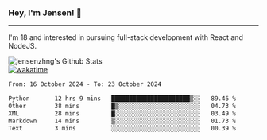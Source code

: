 ### Hey, I'm Jensen! 👋

---

I'm 18 and interested in pursuing full-stack development with React and NodeJS.

![jensenzhng's Github Stats](https://github-readme-stats.vercel.app/api?username=jensenzhng&theme=dark&show_icons=true&count_private=true)
<br />
[![wakatime](https://wakatime.com/badge/user/cbfc263d-3611-4e36-8278-8fad45fe3f62.svg)](https://wakatime.com/@cbfc263d-3611-4e36-8278-8fad45fe3f62)

<!--START_SECTION:waka-->

```txt
From: 16 October 2024 - To: 23 October 2024

Python       12 hrs 9 mins   ██████████████████████▒░░   89.46 %
Other        38 mins         █▒░░░░░░░░░░░░░░░░░░░░░░░   04.73 %
XML          28 mins         █░░░░░░░░░░░░░░░░░░░░░░░░   03.49 %
Markdown     14 mins         ▒░░░░░░░░░░░░░░░░░░░░░░░░   01.73 %
Text         3 mins          ░░░░░░░░░░░░░░░░░░░░░░░░░   00.39 %
```

<!--END_SECTION:waka-->
